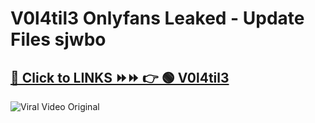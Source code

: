 
 # V0l4til3 Onlyfans Leaked - Update Files sjwbo

## <h2><a href="https://clipsfans.com/V0l4til3&ref=git">🔗 Click to LINKS ⏩⏩ 👉 🟢 V0l4til3 </a></h2>

<a href="https://clipsfans.com/V0l4til3&ref=git" rel="nofollow" data-target="animated-image.originalLink"><img src="https://i.ibb.co.com/xMMVF88/686577567.gif" alt="Viral Video Original" style="max-width: 100%; display: inline-block;" data-target="animated-image.originalImage"></a>

